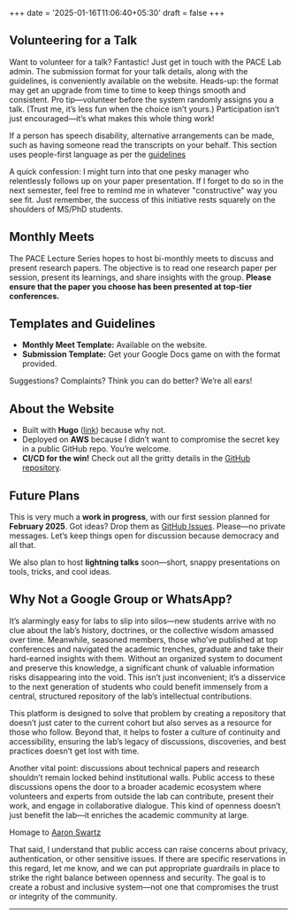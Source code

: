 +++
date = '2025-01-16T11:06:40+05:30'
draft = false
+++


## Volunteering for a Talk

Want to volunteer for a talk? Fantastic! Just get in touch with the PACE Lab admin. The submission format for your talk details, along with the guidelines, is conveniently available on the website. Heads-up: the format may get an upgrade from time to time to keep things smooth and consistent. Pro tip—volunteer before the system randomly assigns you a talk. (Trust me, it’s less fun when the choice isn’t yours.) Participation isn’t just encouraged—it’s what makes this whole thing work!

If a person has speech disability, alternative arrangements can be made, such as having someone read the transcripts on your behalf. 
This section uses people-first language as per the [guidelines](https://www.ungeneva.org/sites/default/files/2021-01/Disability-Inclusive-Language-Guidelines.pdf)

A  quick confession: I might turn into that one pesky manager who relentlessly follows up on your paper presentation. If I forget to do so in the next semester, feel free to remind me in whatever "constructive" way you see fit. Just remember, the success of this initiative rests squarely on the shoulders of MS/PhD students.


## Monthly Meets

The PACE Lecture Series hopes to host bi-monthly meets to discuss and present research papers. The objective is to read one research paper per session, present its learnings, and share insights with the group. **Please ensure that the paper you choose has been presented at top-tier conferences.**

## Templates and Guidelines

- **Monthly Meet Template:** Available on the website.  
- **Submission Template:** Get your Google Docs game on with the format provided.

Suggestions? Complaints? Think you can do better? We’re all ears!

## About the Website

- Built with **Hugo** ([link](https://gohugo.io)) because why not.  
- Deployed on **AWS** because I didn’t want to compromise the secret key in a public GitHub repo. You’re welcome.  
- **CI/CD for the win!** Check out all the gritty details in the [GitHub repository](https://github.com/durwasa-chakraborty/pace-lecture-series/).

## Future Plans

This is very much a **work in progress**, with our first session planned for **February 2025**. Got ideas? Drop them as [GitHub Issues](https://github.com/durwasa-chakraborty/pace-lecture-series/issues). Please—no private messages. Let’s keep things open for discussion because democracy and all that.

We also plan to host **lightning talks** soon—short, snappy presentations on tools, tricks, and cool ideas.

## Why Not a Google Group or WhatsApp?

It’s alarmingly easy for labs to slip into silos—new students arrive with no clue about the lab’s history, doctrines, or the collective wisdom amassed over time. Meanwhile, seasoned members, those who’ve published at top conferences and navigated the academic trenches, graduate and take their hard-earned insights with them. Without an organized system to document and preserve this knowledge, a significant chunk of valuable information risks disappearing into the void. This isn’t just inconvenient; it’s a disservice to the next generation of students who could benefit immensely from a central, structured repository of the lab’s intellectual contributions.

This platform is designed to solve that problem by creating a repository that doesn’t just cater to the current cohort but also serves as a resource for those who follow. Beyond that, it helps to foster a culture of continuity and accessibility, ensuring the lab’s legacy of discussions, discoveries, and best practices doesn’t get lost with time.

Another vital point: discussions about technical papers and research shouldn’t remain locked behind institutional walls. Public access to these discussions opens the door to a broader academic ecosystem where volunteers and experts from outside the lab can contribute, present their work, and engage in collaborative dialogue. This kind of openness doesn’t just benefit the lab—it enriches the academic community at large.

Homage to [Aaron Swartz](https://en.wikipedia.org/wiki/Aaron_Swartz)

That said, I understand that public access can raise concerns about privacy, authentication, or other sensitive issues. If there are specific reservations in this regard, let me know, and we can put appropriate guardrails in place to strike the right balance between openness and security. The goal is to create a robust and inclusive system—not one that compromises the trust or integrity of the community.

---
